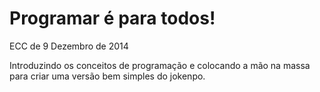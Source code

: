 Programar é para todos!
=======================

ECC de 9 Dezembro de 2014

Introduzindo os conceitos de programação e colocando a mão na massa para criar uma versão bem simples do jokenpo.
